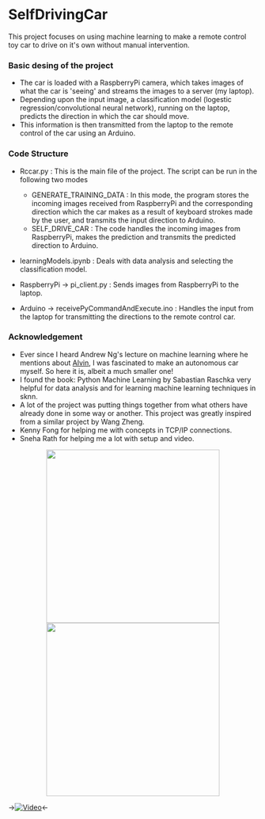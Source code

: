 # SelfDrivingCar


This project focuses on using machine learning to make a remote control toy car to drive on it's own without manual intervention. 

### Basic desing of the project

* The car is loaded with a RaspberryPi camera, which takes images of what the car is 'seeing' and streams the images to a server (my laptop). 
* Depending upon the input image, a classification model (logestic regression/convolutional neural network), running on the laptop, predicts the direction in which the car should move. 
* This information is then transmitted from the laptop to the remote control of the car using an Arduino. 

### Code Structure
* Rccar.py : This is the main file of the project. The script can be run in the following two modes
  * GENERATE_TRAINING_DATA : In this mode, the program stores the incoming images received from RaspberryPi and the corresponding direction which the car makes as a result of keyboard strokes made by the user, and transmits the input direction to Arduino. 
  * SELF_DRIVE_CAR : The code handles the incoming images from RaspberryPi, makes the prediction and transmits the predicted direction to Arduino.
* learningModels.ipynb : Deals with data analysis and selecting the classification model.
* RaspberryPi -> pi_client.py : Sends images from RaspberryPi to the laptop. 

* Arduino -> receivePyCommandAndExecute.ino : Handles the input from the laptop for transmitting the directions to the remote control car.

### Acknowledgement

* Ever since I heard Andrew Ng's lecture on machine learning where he mentions about [Alvin](https://www.youtube.com/watch?v=jet4vwPUfh8), I was fascinated to make an autonomous car myself. So here it is, albeit a much smaller one!
* I found the book: Python Machine Learning by Sabastian Raschka very helpful for data analysis and for learning machine learning techniques in sknn.  
* A lot of the project was putting things together from what others have already done in some way or another. This project was greatly inspired from a similar project by Wang Zheng.
* Kenny Fong for helping me with concepts in TCP/IP connections. 
* Sneha Rath for helping me a lot with setup and video.   

<p align="center">
  <img src="https://github.com/spookyQubit/SelfDrivingCar/blob/master/setup_images/setup2.jpg" width="350"/>
  <img src="https://github.com/spookyQubit/SelfDrivingCar/blob/master/setup_images/car.jpeg" width="350"/>
</p>

->[![Video](https://github.com/spookyQubit/SelfDrivingCar/blob/master/setup_images/play_sign.jpeg)](http://www.youtube.com/watch?v=T-D1KVIuvjA)<-
